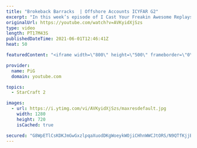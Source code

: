 ```yaml
---
title: "Brokeback Barracks  | Offshore Accounts ICYFAR G2"
excerpt: "In this week’s episode of I Cast Your Freakin Awesome Replays (ICYFAR) players sent in their replays where they tried to use hidden bases as much as possible!   ICYFAR will be on Hiatus for about 2 weeks whilst PiG is casting IEM Katowice - I'll announce a new topic as soon as I return around March 4th!"
originalUrl: https://youtube.com/watch?v=AVKyidXjSzs
type: video
length: PT17M43S
publishedDateTime: 2021-06-01T12:46:41Z
heat: 50

featuredContent: "<iframe width=\"800\" height=\"500\" frameborder=\"0\" src=\"https://www.youtube.com/embed/AVKyidXjSzs\" allow=\"accelerometer; autoplay; encrypted-media; gyroscope; picture-in-picture\" allowfullscreen></iframe>"

provider:
  name: PiG
  domain: youtube.com

topics:
  - StarCraft 2

images:
  - url: https://i.ytimg.com/vi/AVKyidXjSzs/maxresdefault.jpg
    width: 1280
    height: 720
    isCached: true

secured: "G8WpETlCsKDKJmGwGxzlpqaXuodDKgWoeykWOjiCHhnWWCJtORS/N9QTfKjjBnOioNDk8YEnIXp18eagmJd+fI3+EbICMnEhBlkwxQom6UVLOZ2hEtNnJrSCmwih9P3k5Nq7Ffh4a5EDiIiZvOf2dFigD57H4AckUHuotP8RTo0lTmdPe8l4OV49VgpPGNK0qSCJkYC3pD8DomSIHreq2bZ3LHUkPYNGWBsrCucVvzTksn7Tmsp0xYI/83UdtQA+B1jkJurDJf+lnJVa+CL/3Ka9rMsJRZNy9QFg48OEX5uxKbKiRwFuFnG1sX3d06KCW1WFLBLAuZUM73wFMl8XjWbqvMq45ISnGhGKhUVAjgSS/I6Bozjw8A26x880TW7BnkXkRilV0PUJOYLosODa3SlzghqH5T/rniabBYBx1/0=;2rfa44EVLmO6JfP42Iwd3Q=="
---
```


